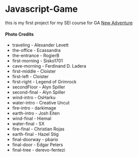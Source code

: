 # Javascript-Game

this is my first project for my SEI course for GA
<a href='https://schlaffmatthewj.github.io/Javascript-Game/my-game/index.html'>New Adventure</a>

<p>
  <h4>Photo Credits</h4>
  <ul>
  <li>traveling - Alexander Levett</li>
  <li>the-office - Ecassandra</li>
  <li>the-entrance - RogierB</li>
  <li>first-morning - Sisko1701</li>
  <li>cave-morning - Ferdinand D. Ladera</li>
  <li>first-middle - Cloister</li>
  <li>first-left - Cloister</li>
  <li>first-right - Legend of Grimrock</li>
  <li>secondFloor - Alyn Spiller</li>
  <li>second-final - Alyn Spiller</li>
  <li>wind-intro - OsHarku</li>
  <li>water-intro - Creative Uncut</li>
  <li>fire-intro - darkimage</li>
  <li>earth-intro - Josh Eiten</li>
  <li>wind-final - Hiemal</li>
  <li>water-final - SX</li>
  <li>fire-final - Christian Rojas</li>
  <li>earth-final - Hazel Stig</li>
  <li>final-doorway - pbario</li>
  <li>final-door - Edgar Peters</li>
  <li>final-tree - derevo-fentezi</li>
  </ul>
</p>
